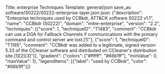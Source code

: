 Title: enterprise Techniques
Template: general/json
save_as: software/S0222/S0222-enterprise-layer.json
json: {"description": "Enterprise techniques used by CCBkdr, ATT&CK software S0222 v1.1", "name": "CCBkdr (S0222)", "domain": "mitre-enterprise", "version": "2.2", "techniques": [{"score": 1, "techniqueID": "T1483", "comment": "CCBkdr can use a DGA for Fallback Channels if communications with the primary command and control server are lost.[1]"}, {"score": 1, "techniqueID": "T1195", "comment": "CCBkdr was added to a legitimate, signed version 5.33 of the CCleaner software and distributed on CCleaner's distribution site.[1][2][3]"}], "gradient": {"colors": ["#ffffff", "#66b1ff"], "minValue": 0, "maxValue": 1}, "legendItems": [{"label": "used by CCBkdr", "color": "#66b1ff"}]}